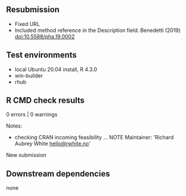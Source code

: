 ## Resubmission

- Fixed URL
- Included method reference in the Description field: Benedetti (2019) <doi:10.5588/pha.19.0002>

## Test environments

* local Ubuntu 20.04 install, R 4.3.0
* win-builder
* rhub

## R CMD check results

0 errors | 0 warnings

Notes: 

* checking CRAN incoming feasibility ... NOTE
Maintainer: 'Richard Aubrey White <hello@rwhite.no>'

New submission

## Downstream dependencies

none
